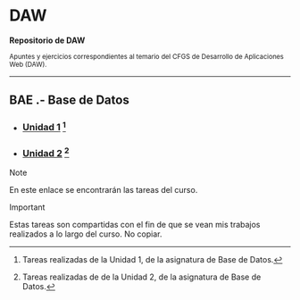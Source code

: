 # DAW
**Repositorio de DAW**

<sub> Apuntes y ejercicios correspondientes al temario del CFGS de Desarrollo de Aplicaciones Web (DAW). </sub>

---
## BAE .- Base de Datos 
- ###  [Unidad 1](https://github.com/ResetMeNow/DAW/tree/main/BAE/Tareas/Unidad1) [^1]  
   [^1]: Tareas realizadas de la Unidad 1, de la asignatura de Base de Datos.
- ###  [Unidad 2](https://github.com/ResetMeNow/DAW/tree/main/BAE/Tareas/Unidad2)  [^2]
   [^2]: Tareas realizadas de de la Unidad 2, de la asignatura de Base de Datos.
> [!NOTE]
> En este enlace se encontrarán las tareas del curso.

> [!IMPORTANT]
> Estas tareas son compartidas con el fin de que se vean mis trabajos realizados a lo largo del curso. No copiar.
